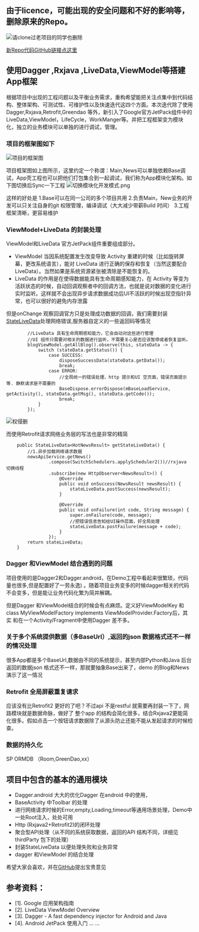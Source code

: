 ## 由于licence，可能出现的安全问题和不好的影响等，删除原来的Repo。

![请clone过老项目的同学也删除](https://upload-images.jianshu.io/upload_images/2376786-f20e3d508f535fde.png?imageMogr2/auto-orient/strip%7CimageView2/2/w/1024)

[新Repo代码GitHub链接点这里](https://github.com/AnyLifeZLB/MVP-Dagger2-Rxjava2)

## 使用Dagger ,Rxjava ,LiveData,ViewModel等搭建App框架

根据项目中出现的工程问题以及平衡业务需求，重构希望能把关注点集中到代码结构、整体架构、可测试性、可维护性以及快速迭代这四个方面。本次迭代除了使用Dagger,Rxjava,Retrofit,Greendao 等外，新引入了Google官方JetPack组件中的LiveData,ViewModel，LifeCycle，WorkManger等。并把工程框架变为模块化，独立的业务模块可以单独的进行调试，管理。

### 项目的框架图如下
  
![项目的框架图](https://upload-images.jianshu.io/upload_images/2376786-012ea22c70e01dc6.png?imageMogr2/auto-orient/strip%7CimageView2/2/w/555)

项目框架图如上图所示，这里约定一个称谓：Main,News可以单独依赖Base调试，App壳工程也可以把他们打包集合到一起调试，我们称为App模块化架构。如下图切换后Sync一下工程
![切换模块化开发模式.png](https://upload-images.jianshu.io/upload_images/2376786-9545b108bb8ada6f.png?imageMogr2/auto-orient/strip%7CimageView2/2/w/567)

这样的好处是
1.Base可以在同一公司的多个项目共用 
2.负责Main，New业务的开发可以只关注自身的git 权限管理，编译调试（大大减少带薪Build 时间）
3.工程框架清晰，更容易维护

### ViewModel+LiveData 的封装处理

ViewModel和LiveData 官方JetPack组件重要组成部分。
- ViewModel 当因系统配置发生改变导致 Activity 重建的时候（比如旋转屏幕，更改系统语言），能对 LiveData 进行正确的保存和恢复（当然这要配合 LiveData）。当然如果是系统资源紧张被清除是不能恢复的。
- LiveData 的作用是在使得数据能具有生命周期感知能力，在 Activity 等变为活跃状态的时候，自动回调观察者中的回调方法，也就是说对数据的变化进行实时监听。这样就不会出现异步请求数据成功后UI不活跃的时候出现空指针异常，也可以很好的避免内存泄露

但是onChange 观察回调官方只是处理成功数据的回调，我们需要封装[StateLiveData](https://github.com/AnyLifeZLB/MVP-Dagger2-Rxjava2/blob/master/baselib/src/main/java/com/zlb/statelivedata/StateLiveData.java)处理网络错误,服务器自定义的一些返回码等情况
```
        //LiveData 具有生命周期感知能力，它会自动对这些进行管理
        //UI 组件只需要对相关的数据进行监听，不需要关心是否应该暂停或者恢复监听。 
        blogViewModel.getAllBlog().observe(this, stateData -> {
            switch (stateData.getStatus()) {
                case SUCCESS:
                    disposeSuccessData(stateData.getData());
                    break;
                case ERROR:
                    //全局统一的错误处理，http 提示和UI 空页面，错误页面提示等. 静默请求是不需要的
                    BaseDispose.errorDispose(mBaseLoadService, getActivity(), stateData.getMsg(), stateData.getCode());
                    break;
            }
        });
```
![权侵删](https://upload-images.jianshu.io/upload_images/2376786-e0ad051dac85fa05.png?imageMogr2/auto-orient/strip%7CimageView2/2/w/1240)

而使用Retrofit请求网络业务层的写法也是非常的精简

```
    public StateLiveData<HotNewsResult> getStateLiveData() {
        //1.异步加载网络请求数据
        newsApiService.getNews()
                .compose(SwitchSchedulers.applyScheduler2())//rxjava 切换线程
                .subscribe(new HttpObserver<NewsResult>() {
                    @Override
                    public void onSuccess(NewsResult newsResult) {
                        stateLiveData.postSuccess(newsResult);
                    }

                    @Override
                    public void onFailure(int code, String message) {
                        super.onFailure(code, message);
                        //把错误信息告知给UI操作层面，好全局处理
                        stateLiveData.postFailure(message + code);
                    }
                });
        return stateLiveData;
    }
```

### Dagger 和ViewModel 结合遇到的问题

项目使用的是Dagger2和Dagger.android，在Demo工程中看起来很繁琐，代码量也很多,但是配置好了一劳永逸) 。随着项目业务变多的时候dagger相关的代码不会变多，但是能让业务代码化繁为简并解耦。

但是Dagger 和ViewModel结合的时候会有点麻烦。定义好ViewModelKey 和 class MyViewModelFactory implements ViewModelProvider.Factory后，其实 和在一个Activity/Fragment中使用Dagger 差不多。

### 关于多个系统提供数据（多BaseUrl）,返回的json 数据格式还不一样的情况处理
很多App都是多个BaseUrl,数据由不同的系统提示，甚至内部Python和Java 后台返回的数据json 格式还不一样，那就要抽象Base出来了，demo 的Blog和News 演示了这一情况

### Retrofit 全局屏蔽重复请求

应该没有比Retrofit2 更好的了吧？不过api 不是restful 就需要再封装一下了，网路模块就是数据命脉，做好了
整个app 的结构会简化很多，结合Rxjava2更能简化很多。假如点击一个按钮请求数据除了从源头防止还能不能从发起请求的时候检查。

### 数据的持久化
   SP 
   ORMDB （Room,GreenDao,xx）


## 项目中包含的基本的通用模块
- Dagger.android 大大的优化Dagger 在android 中的使用，
- BaseActivity 中Toolbar 的处理
- 进行网络请求时候的Error,empty,Loading,timeout等通用场景处理，Demo中一处Root注入，处处可用
- Http (Rxjava2+Retrofit2)的闭环处理
- 聚合型API处理（从不同的系统获取数据，返回的API 结构不同，详细见thirdParty 包下的处理）
- 封装StateLiveData 以便处理失败和业务异常
- dagger 和ViewModel 的结合处理

希望大家会喜欢，并在[GitHub](https://github.com/AnyLifeZLB/MVP-Dagger2-Rxjava2)提出宝贵意见

## 参考资料：

- [1]. Google 应用架构指南
- [2]. LiveData ViewModel Overview
- [3]. Dagger - A fast dependency injector for Android and Java
- [4]. Android JetPack 使用入门
... ...







